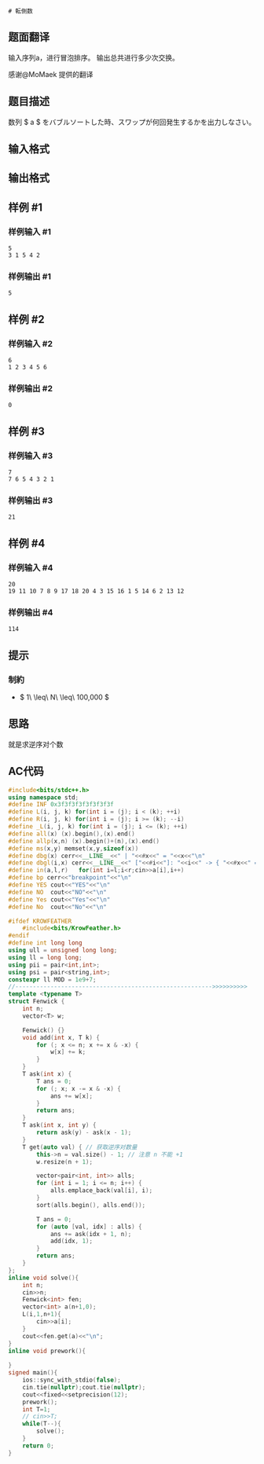     # 転倒数

## 题面翻译

输入序列a，进行冒泡排序。 输出总共进行多少次交换。

感谢@MoMaek 提供的翻译

## 题目描述

[problemUrl]: https://atcoder.jp/contests/chokudai_S001/tasks/chokudai_S001_j

数列 $ a $ をバブルソートした時、スワップが何回発生するかを出力しなさい。

## 输入格式

## 输出格式

## 样例 #1

### 样例输入 #1

```
5
3 1 5 4 2
```

### 样例输出 #1

```
5
```

## 样例 #2

### 样例输入 #2

```
6
1 2 3 4 5 6
```

### 样例输出 #2

```
0
```

## 样例 #3

### 样例输入 #3

```
7
7 6 5 4 3 2 1
```

### 样例输出 #3

```
21
```

## 样例 #4

### 样例输入 #4

```
20
19 11 10 7 8 9 17 18 20 4 3 15 16 1 5 14 6 2 13 12
```

### 样例输出 #4

```
114
```

## 提示

### 制約

- $ 1\ \leq\ N\ \leq\ 100,000 $

## 思路
就是求逆序对个数

## AC代码
```cpp
#include<bits/stdc++.h>
using namespace std;
#define INF 0x3f3f3f3f3f3f3f3f
#define L(i, j, k) for(int i = (j); i < (k); ++i)
#define R(i, j, k) for(int i = (j); i >= (k); --i)
#define _L(i, j, k) for(int i = (j); i <= (k); ++i)
#define all(x) (x).begin(),(x).end()
#define allp(x,n) (x).begin()+(n),(x).end()
#define ms(x,y) memset(x,y,sizeof(x))
#define dbg(x) cerr<<__LINE__<<" | "<<#x<<" = "<<x<<"\n"
#define dbgl(i,x) cerr<<__LINE__<<" ["<<#i<<"]: "<<i<<" -> { "<<#x<<" = "<<x<<" }\n"
#define in(a,l,r)   for(int i=l;i<r;cin>>a[i],i++)
#define bp cerr<<"breakpoint"<<"\n"
#define YES cout<<"YES"<<"\n"
#define NO  cout<<"NO"<<"\n"
#define Yes cout<<"Yes"<<"\n"
#define No  cout<<"No"<<"\n"

#ifdef KROWFEATHER
    #include<bits/KrowFeather.h>
#endif
#define int long long
using ull = unsigned long long;                                                                              
using ll = long long;
using pii = pair<int,int>;
using psi = pair<string,int>;
constexpr ll MOD = 1e9+7;
//-------------------------------------------------------->>>>>>>>>>
template <typename T>
struct Fenwick {
    int n;
    vector<T> w;

    Fenwick() {}
    void add(int x, T k) {
        for (; x <= n; x += x & -x) {
            w[x] += k;
        }
    }
    T ask(int x) {
        T ans = 0;
        for (; x; x -= x & -x) {
            ans += w[x];
        }
        return ans;
    }
    T ask(int x, int y) {
        return ask(y) - ask(x - 1);
    }
    T get(auto val) { // 获取逆序对数量
        this->n = val.size() - 1; // 注意 n 不能 +1
        w.resize(n + 1);

        vector<pair<int, int>> alls;
        for (int i = 1; i <= n; i++) {
            alls.emplace_back(val[i], i);
        }
        sort(alls.begin(), alls.end()); 

        T ans = 0;
        for (auto [val, idx] : alls) {
            ans += ask(idx + 1, n);
            add(idx, 1);
        }
        return ans;
    }
};
inline void solve(){
    int n;
    cin>>n;
    Fenwick<int> fen;
    vector<int> a(n+1,0);
    L(i,1,n+1){
        cin>>a[i];
    }
    cout<<fen.get(a)<<"\n";
}
inline void prework(){
    
}
signed main(){
    ios::sync_with_stdio(false);
    cin.tie(nullptr);cout.tie(nullptr);
    cout<<fixed<<setprecision(12);
    prework();
    int T=1; 
    // cin>>T;
    while(T--){
        solve();
    }
    return 0;
}
```